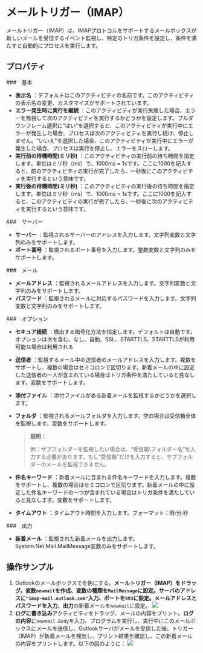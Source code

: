 # メールトリガー（IMAP）

メールトリガー（IMAP）は、IMAPプロトコルをサポートするメールボックスが新しいメールを受信するイベント監視し、特定のトリガ条件を設定し、条件を満たすと自動的にプロセスを実行します。

## プロパティ

###　基本

- **表示名** ：デフォルトはこのアクティビティの名前です。このアクティビティの表示名の変更、カスタマイズがサポートされています。
- **エラー発生時に実行を継続** ：このアクティビティが実行失敗した場合、エラーを無視して次のアクティビティを実行するかどうかを設定します。プルダウンフレーム選択に"はい"を選択すると、このアクティビティが実行中にエラーが発生した場合、プロセスは次のアクティビティを実行し続け、停止しません。"いいえ"を選択した場合、このアクティビティが実行中にエラーが発生した場合、プロセスは実行を停止し、エラーをスローします。
- **実行前の待機時間(ミリ秒)** ：このアクティビティの実行前の待ち時間を指定します。単位はミリ秒（ms）で、1000ms = 1sです。ここに1000を記入すると、前のアクティビティの実行が完了したら、一秒後にこのアクティビティを実行するという意味です。
- **実行後の待機時間(ミリ秒)** ：このアクティビティの実行後の待ち時間を指定します。単位はミリ秒（ms）で、1000ms = 1sです。ここに1000を記入すると、このアクティビティの実行が完了したら、一秒後に次のアクティビティを実行するという意味です。

###　サーバー

- **サーバー** ：監視されるサーバーのアドレスを入力します。文字列変数と文字列のみをサポートします。
- **ポート番号** ：監視されるポート番号を入力します。整数変数と文字列のみをサポートします。

###　メール

- **メールアドレス** ：監視されるメールアドレスを入力します。文字列変数と文字列のみをサポートします。
- **パスワード** ：監視されるメールに対応するパスワードを入力します。文字列変数と文字列のみをサポートします。

###　オプション

- **セキュア接続** ：検出する暗号化方法を指定します。デフォルトは自動です。オプションは次を含む、なし、自動、SSL、STARTTLS、STARTTLSが利用可能な場合は利用される
- **送信者** ：監視するメール中の送信者のメールアドレスを入力します。複数をサポートし、複数の場合はセミコロンで区切ります。新着メールの中に設定した送信者の一人が含まれている場合はトリガ条件を満たしていると見なします。変数をサポートします。
- **添付ファイル** ：添付ファイルがある新着メールを監視するかどうかを選択します。
- **フォルダ** ：監視されるメールフォルダを入力します。空の場合は受信箱全体を監視します。変数をサポートします。

  > **説明：**
  > 
  > 例：サブフォルダーを監視したい場合は、“受信箱\フォルダー名”を入力する必要があります。もし“受信箱”だけを入力すると、サブフォルダーのメールを監視できません。

- **件名キーワード** ：新着メールに含まれる件名キーワードを入力します。複数をサポートし、複数の場合はセミコロンで区切ります。新着メールの中に設定した件名キーワードの一つが含まれている場合はトリガ条件を満たしていると見なします。変数をサポートします。
- **タイムアウト** ：タイムアウト時間を入力します。フォーマット：時:分:秒
  
###　出力

- **新着メール** ：監視された新着メールを出力します。System.Net.Mail.MailMessage変数のみをサポートします。

## 操作サンプル
1. Outlookのメールボックスでを例にする。**メールトリガー（IMAP）**をドラッグ。変数`newmail`を作成、変数の種類を`MailMessage`に設定。サーバのアドレスに`"imap-mail.outlook.com"`**入力**、ポートを`993`に設定。メールアドレスとパスワードを**入力**、**出力**の新着メールを`newmail`に設定。
   ![](https://docimages.blob.core.chinacloudapi.cn/images/Activities/IMAPTrigger1.png)
2. **ログに書き込み**アクティビティをドラッグ、メールの内容をプリント。**ログの内容**に`newmail.Body`を入力、プログラムを実行し、実行中にこのメールボックスにメールを送信し、Outlookサーバがメールを受信した後、トリガー（IMAP）が新着メールを検出し、プリント結果を確認し、この新着メールの内容をプリントします。以下の図のように：
![](https://docimages.blob.core.chinacloudapi.cn/images/Activities/IMAPTrigger2.png)
